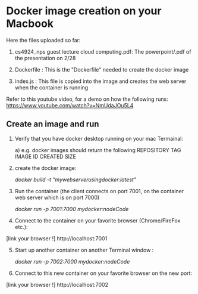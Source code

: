 # Docker image creation on your Macbook

Here the files uploaded so far:

1) cs4924_nps guest lecture cloud computing.pdf: The powerpoint/.pdf of the presentation on 2/28

2) Dockerfile : This is the "Dockerfile" needed to create the docker image

3) index.js : This file is copied into the image and creates the web server when the container is running


Refer to this youtube video, for a demo on how the following runs: https://www.youtube.com/watch?v=NmUdaJOu5L4 

## Create an image and run

1) Verify that you have docker desktop running on your mac Termainal:

   a) e.g. docker images should return the following
        REPOSITORY          TAG                 IMAGE ID            CREATED             SIZE
        
2) create the docker image:

    *docker build -t "mywebserverusingdocker:latest"*
    
3) Run the container (the client connects on port 7001, on the container web server which is on port 7000)

    *docker run -p 7001:7000 mydocker:nodeCode*
    
4) Connect to the container on your favorite browser (Chrome/FireFox etc.):
 
  [link your browser !]   http://localhost:7001
 
5) Start up another container on another Terminal window :

   *docker run -p 7002:7000 mydocker:nodeCode*
 
6)   Connect to this new container on your favorite browser on the new port:

  [link your browser !]  http://localhost:7002
    
   
